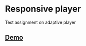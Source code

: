 # Responsive player
Test assignment on adaptive player

## [Demo](http://gorand.github.io/player_test)